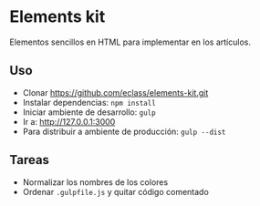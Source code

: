 # Elements kit

Elementos sencillos en HTML para implementar en los artículos.

## Uso

* Clonar https://github.com/eclass/elements-kit.git
* Instalar dependencias: ```npm install```
* Iniciar ambiente de desarrollo: ```gulp```
* Ir a: http://127.0.0.1:3000
* Para distribuir a ambiente de producción: ```gulp --dist```

## Tareas

* Normalizar los nombres de los colores
* Ordenar ```.gulpfile.js``` y quitar código comentado
